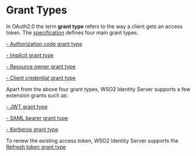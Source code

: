 # Grant Types

In OAuth2.0 the term **grant type** refers to the way a client gets an access token.
The [specification](https://tools.ietf.org/html/rfc6749) defines four main grant types.

[- Authorization code grant type](authorization-code.md)

[- Implicit grant type](implicit.md)

[- Resource owner grant type](resource-owner.md)

[- Client credential grant type](client-credential-grant.md)


Apart from the above four grant types, WSO2 Identity Server supports a few extension grants such as:

[- JWT grant type](insertlink)

[- SAML bearer grant type](insertlink)

[- Kerberos grant type](insertlink)


To renew the existing access token, WSO2 Identity Server supports the [Refresh token grant type](refresh-token-grant.md)


